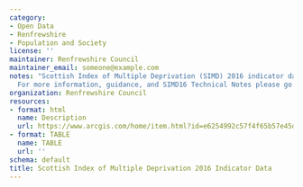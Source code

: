 ```yaml
---
category:
- Open Data
- Renfrewshire
- Population and Society
license: ''
maintainer: Renfrewshire Council
maintainer_email: someone@example.com
notes: "Scottish Index of Multiple Deprivation (SIMD) 2016 indicator data for Renfrewshire.\_\
  For more information, guidance, and SIMD16 Technical Notes please go to\_http://www.gov.scot/SIMD"
organization: Renfrewshire Council
resources:
- format: html
  name: Description
  url: https://www.arcgis.com/home/item.html?id=e6254992c57f4f65b57e45d847dae0ac
- format: TABLE
  name: TABLE
  url: ''
schema: default
title: Scottish Index of Multiple Deprivation 2016 Indicator Data
---
```


